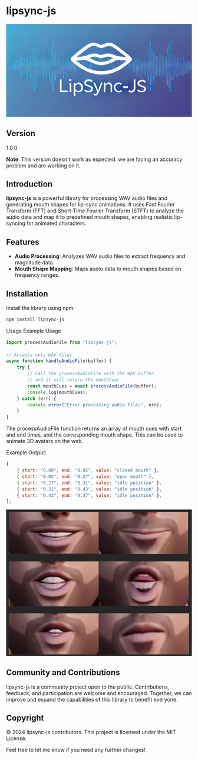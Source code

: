 # lipsync-js

![lipsync-js](image.png)

## Version

1.0.0

**Note**: This version doesn't work as expected. we are facing an accuracy problem and are working on it.

## Introduction

**lipsync-js** is a powerful library for processing WAV audio files and generating mouth shapes for lip-sync animations. It uses Fast Fourier Transform (FFT) and Short-Time Fourier Transform (STFT) to analyze the audio data and map it to predefined mouth shapes, enabling realistic lip-syncing for animated characters.

## Features

-   **Audio Processing**: Analyzes WAV audio files to extract frequency and magnitude data.
-   **Mouth Shape Mapping**: Maps audio data to mouth shapes based on frequency ranges.

## Installation

Install the library using npm:

```bash
npm install lipsync-js
```

Usage
Example Usage

```js
import processAudioFile from "lipsync-js";

// Accepts only WAV files
async function handleAudioFile(buffer) {
    try {
        // Call the processAudioFile with the WAV buffer
        // and it will return the mouthCues
        const mouthCues = await processAudioFile(buffer);
        console.log(mouthCues);
    } catch (err) {
        console.error("Error processing audio file:", err);
    }
}
```

The processAudioFile function returns an array of mouth cues with start and end times, and the corresponding mouth shape. This can be used to animate 3D avatars on the web.

Example Output:

```js
[
    { start: "0.00", end: "0.05", value: "closed mouth" },
    { start: "0.05", end: "0.27", value: "open mouth" },
    { start: "0.27", end: "0.31", value: "idle position" },
    { start: "0.31", end: "0.43", value: "idle position" },
    { start: "0.43", end: "0.47", value: "idle position" },
];
```

![morph](image-1.png)

## Community and Contributions

lipsync-js is a community project open to the public. Contributions, feedback, and participation are welcome and encouraged. Together, we can improve and expand the capabilities of this library to benefit everyone.

## Copyright

© 2024 lipsync-js contributors. This project is licensed under the MIT License.

Feel free to let me know if you need any further changes!
